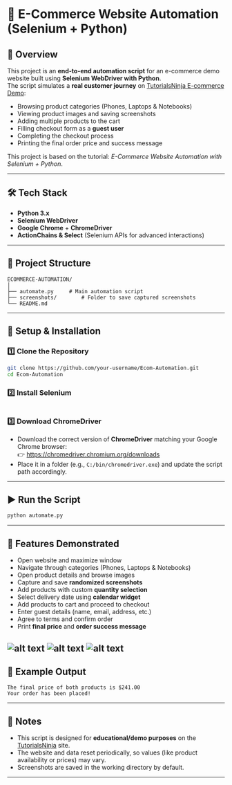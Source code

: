 # 🛒 E-Commerce Website Automation (Selenium + Python)

## 📌 Overview
This project is an **end-to-end automation script** for an e-commerce demo website built using **Selenium WebDriver with Python**.  
The script simulates a **real customer journey** on [TutorialsNinja E-commerce Demo](http://tutorialsninja.com/demo/):

- Browsing product categories (Phones, Laptops & Notebooks)  
- Viewing product images and saving screenshots  
- Adding multiple products to the cart  
- Filling checkout form as a **guest user**  
- Completing the checkout process  
- Printing the final order price and success message  

This project is based on the tutorial: *E-Commerce Website Automation with Selenium + Python*.  

---

## 🛠️ Tech Stack
- **Python 3.x**  
- **Selenium WebDriver**  
- **Google Chrome** + **ChromeDriver**  
- **ActionChains & Select** (Selenium APIs for advanced interactions)  

---

## 📂 Project Structure
```
ECOMMERCE-AUTOMATION/
│
├── automate.py     # Main automation script
├── screenshots/        # Folder to save captured screenshots
└── README.md
```

---

## 🚀 Setup & Installation

### 1️⃣ Clone the Repository
```bash
git clone https://github.com/your-username/Ecom-Automation.git
cd Ecom-Automation
```

### 2️⃣ Install Selenium
```
```
### 3️⃣ Download ChromeDriver
- Download the correct version of **ChromeDriver** matching your Google Chrome browser:  
  👉 https://chromedriver.chromium.org/downloads  
- Place it in a folder (e.g., `C:/bin/chromedriver.exe`) and update the script path accordingly.

---

## ▶️ Run the Script
```bash
python automate.py
```

---

## 📸 Features Demonstrated
- Open website and maximize window  
- Navigate through categories (Phones, Laptops & Notebooks)  
- Open product details and browse images  
- Capture and save **randomized screenshots**  
- Add products with custom **quantity selection**  
- Select delivery date using **calendar widget**  
- Add products to cart and proceed to checkout  
- Enter guest details (name, email, address, etc.)  
- Agree to terms and confirm order  
- Print **final price** and **order success message**  

![alt text](ecom_1.PNG) ![alt text](ecom_2.PNG) ![alt text](ecom_3.PNG)
---

## 🧾 Example Output
```
The final price of both products is $241.00
Your order has been placed!
```

---

## 📌 Notes
- This script is designed for **educational/demo purposes** on the [TutorialsNinja](http://tutorialsninja.com/demo/) site.  
- The website and data reset periodically, so values (like product availability or prices) may vary.  
- Screenshots are saved in the working directory by default.  

---

